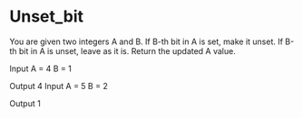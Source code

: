 # Unset_bit

You are given two integers A and B.
If B-th bit in A is set, make it unset.
If B-th bit in A is unset, leave as it is.
Return the updated A value.


Input
A = 4
B = 1

Output
4
Input
A = 5
B = 2

Output
1

